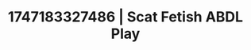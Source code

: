 ---
categories:
- Sensual cosplay
- Romantic kink
- Feather touch
- Virtual reality
- E-girl erotica
image: /assets/images/1747183327486.webp
layout: post
seo:
  description: Featured content with high-quality Scat Fetish, ABDL Play. HD images
    available.
  keywords: Scat Fetish, ABDL Play
  og_image: /assets/images/1747183327486.webp
  schema_type: VisualArtwork
tags:
- ABDL Play
- Scat Fetish
- '#1747183327486'
title: 1747183327486 | Scat Fetish ABDL Play
---